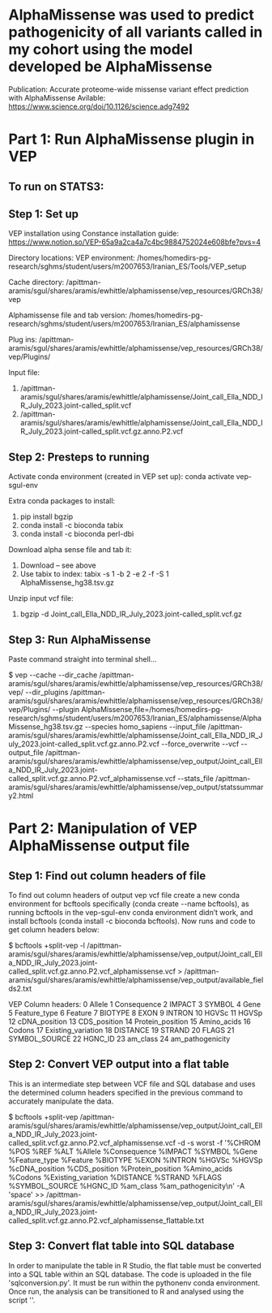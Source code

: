 # AlphaMissense was used to predict pathogenicity of all variants called in my cohort using the model developed be AlphaMissense

Publication: Accurate proteome-wide missense variant effect prediction with AlphaMissense
Avilable: https://www.science.org/doi/10.1126/science.adg7492


# Part 1: Run AlphaMissense plugin in VEP

## To run on STATS3:
## Step 1: Set up
VEP installation using Constance installation guide: https://www.notion.so/VEP-65a9a2ca4a7c4bc9884752024e608bfe?pvs=4

Directory locations:
VEP environment: /homes/homedirs-pg-research/sghms/student/users/m2007653/Iranian_ES/Tools/VEP_setup

Cache directory: /apittman-aramis/sgul/shares/aramis/ewhittle/alphamissense/vep_resources/GRCh38/vep

Alphamissense file and tab version: 
/homes/homedirs-pg-research/sghms/student/users/m2007653/Iranian_ES/alphamissense

Plug ins:
/apittman-aramis/sgul/shares/aramis/ewhittle/alphamissense/vep_resources/GRCh38/vep/Plugins/

Input file:
1.	/apittman-aramis/sgul/shares/aramis/ewhittle/alphamissense/Joint_call_Ella_NDD_IR_July_2023.joint-called_split.vcf
2. /apittman-aramis/sgul/shares/aramis/ewhittle/alphamissense/Joint_call_Ella_NDD_IR_July_2023.joint-called_split.vcf.gz.anno.P2.vcf


## Step 2: Presteps to running


Activate conda environment (created in VEP set up):
conda activate vep-sgul-env

Extra conda packages to install:
1.	pip install bgzip
2.	conda install -c bioconda tabix
3.	conda install -c bioconda perl-dbi


Download alpha sense file and tab it:
1.	Download – see above
2.	Use tabix to index: tabix -s 1 -b 2 -e 2 -f -S 1 AlphaMissense_hg38.tsv.gz

Unzip input vcf file:
1.	bgzip -d Joint_call_Ella_NDD_IR_July_2023.joint-called_split.vcf.gz


## Step 3: Run AlphaMissense 

Paste command straight into terminal shell...

$ vep --cache --dir_cache /apittman-aramis/sgul/shares/aramis/ewhittle/alphamissense/vep_resources/GRCh38/vep/ --dir_plugins /apittman-aramis/sgul/shares/aramis/ewhittle/alphamissense/vep_resources/GRCh38/vep/Plugins/ --plugin AlphaMissense,file=/homes/homedirs-pg-research/sghms/student/users/m2007653/Iranian_ES/alphamissense/AlphaMissense_hg38.tsv.gz --species homo_sapiens --input_file /apittman-aramis/sgul/shares/aramis/ewhittle/alphamissense/Joint_call_Ella_NDD_IR_July_2023.joint-called_split.vcf.gz.anno.P2.vcf --force_overwrite --vcf --output_file /apittman-aramis/sgul/shares/aramis/ewhittle/alphamissense/vep_output/Joint_call_Ella_NDD_IR_July_2023.joint-called_split.vcf.gz.anno.P2.vcf_alphamissense.vcf --stats_file /apittman-aramis/sgul/shares/aramis/ewhittle/alphamissense/vep_output/statssummary2.html


# Part 2: Manipulation of VEP AlphaMissense output file

## Step 1: Find out column headers of file 

To find out column headers of output vep vcf file create a new conda environment for bcftools specifically (conda create --name bcftools), as running bcftools in the vep-sgul-env conda environment didn’t work, and install bcftools (conda install -c bioconda bcftools). Now runs and code to get column headers below:

$ bcftools +split-vep -l /apittman-aramis/sgul/shares/aramis/ewhittle/alphamissense/vep_output/Joint_call_Ella_NDD_IR_July_2023.joint-called_split.vcf.gz.anno.P2.vcf_alphamissense.vcf > /apittman-aramis/sgul/shares/aramis/ewhittle/alphamissense/vep_output/available_fields2.txt

VEP Column headers:
0       Allele
1       Consequence
2       IMPACT
3       SYMBOL
4       Gene
5       Feature_type
6       Feature
7       BIOTYPE
8       EXON
9       INTRON
10      HGVSc
11      HGVSp
12      cDNA_position
13      CDS_position
14      Protein_position
15      Amino_acids
16      Codons
17      Existing_variation
18      DISTANCE
19      STRAND
20      FLAGS
21      SYMBOL_SOURCE
22      HGNC_ID
23      am_class
24      am_pathogenicity

## Step 2: Convert VEP output into a flat table 
This is an intermediate step between VCF file and SQL database and uses the determined column headers specified in the previous command to accurately manipulate the data.

$ bcftools +split-vep /apittman-aramis/sgul/shares/aramis/ewhittle/alphamissense/vep_output/Joint_call_Ella_NDD_IR_July_2023.joint-called_split.vcf.gz.anno.P2.vcf_alphamissense.vcf -d -s worst -f '%CHROM %POS %REF %ALT %Allele %Consequence %IMPACT %SYMBOL %Gene %Feature_type %Feature %BIOTYPE %EXON %INTRON %HGVSc %HGVSp %cDNA_position %CDS_position %Protein_position %Amino_acids %Codons %Existing_variation %DISTANCE %STRAND %FLAGS %SYMBOL_SOURCE %HGNC_ID %am_class %am_pathogenicity\n' -A 'space' >> /apittman-aramis/sgul/shares/aramis/ewhittle/alphamissense/vep_output/Joint_call_Ella_NDD_IR_July_2023.joint-called_split.vcf.gz.anno.P2.vcf_alphamissense_flattable.txt

## Step 3: Convert flat table into SQL database 

In order to manipulate the table in R Studio, the flat table must be converted into a SQL table within an SQL database. The code is uploaded in the file 'sqlconversion.py'. It must be run within the pythonenv conda environment. Once run, the analysis can be transitioned to R and analysed using the script ''. 

